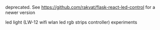 deprecated. See https://github.com/rakvat/flask-react-led-control for a newer version

led light (LW-12 wifi wlan led rgb strips controller) experiments

